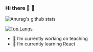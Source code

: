 ### Hi there 👋 💖

<!--
**bzapico/bzapico** is a ✨ _special_ ✨ repository because its `README.md` (this file) appears on your GitHub profile.

Here are some ideas to get you started:

- 🔭 I’m currently working on ...
- 🌱 I’m currently learning ...
- 👯 I’m looking to collaborate on ...
- 🤔 I’m looking for help with ...
- 💬 Ask me about ...
- 📫 How to reach me: ...
- 😄 Pronouns: ...
- ⚡ Fun fact: ...
-->

![Anurag's github stats](https://github-readme-stats.vercel.app/api?username=bzapico&show_icons=true&theme=synthwave)

[![Top Langs](https://github-readme-stats.vercel.app/api/top-langs/?username=bzapico&layout=compact)](https://github.com/anuraghazra/github-readme-stats)



- 🔭 I’m currently working on teaching
- 🌱 I’m currently learning React

